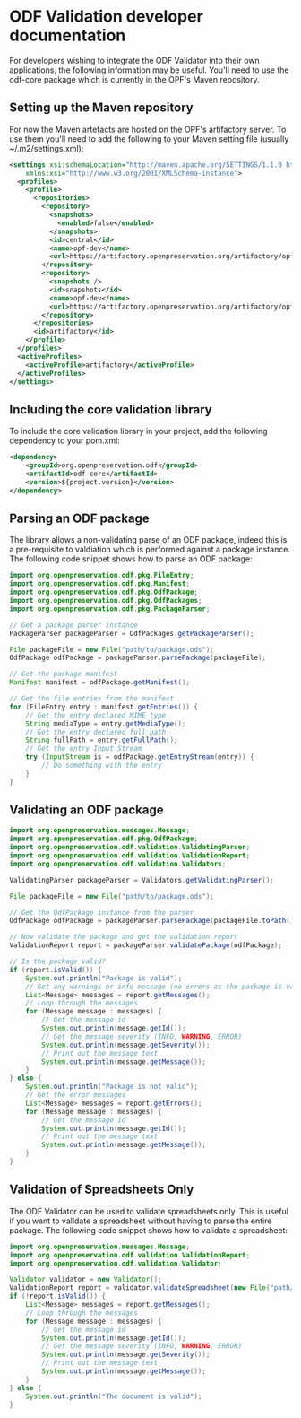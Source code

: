 # ODF Validation developer documentation

For developers wishing to integrate the ODF Validator into their own applications, the following information may be useful. You'll need to use the odf-core package which is currently in the OPF's Maven repository.

## Setting up the Maven repository

For now the Maven artefacts are hosted on the OPF's artifactory server. To use them you'll need to add the following to your Maven setting file (usually ~/.m2/settings.xml):

```xml
<settings xsi:schemaLocation="http://maven.apache.org/SETTINGS/1.1.0 http://maven.apache.org/xsd/settings-1.1.0.xsd" xmlns="http://maven.apache.org/SETTINGS/1.1.0"
    xmlns:xsi="http://www.w3.org/2001/XMLSchema-instance">
  <profiles>
    <profile>
      <repositories>
        <repository>
          <snapshots>
            <enabled>false</enabled>
          </snapshots>
          <id>central</id>
          <name>opf-dev</name>
          <url>https://artifactory.openpreservation.org/artifactory/opf-dev</url>
        </repository>
        <repository>
          <snapshots />
          <id>snapshots</id>
          <name>opf-dev</name>
          <url>https://artifactory.openpreservation.org/artifactory/opf-dev</url>
        </repository>
      </repositories>
      <id>artifactory</id>
    </profile>
  </profiles>
  <activeProfiles>
    <activeProfile>artifactory</activeProfile>
  </activeProfiles>
</settings>
```

## Including the core validation library

To include the core validation library in your project, add the following dependency to your pom.xml:

```xml
<dependency>
    <groupId>org.openpreservation.odf</groupId>
    <artifactId>odf-core</artifactId>
    <version>${project.version}</version>
</dependency>
```

## Parsing an ODF package

The library allows a non-validating parse of an ODF package, indeed this is a pre-requisite to valdiation which is performed against a package instance. The following code snippet shows how to parse an ODF package:

```java
import org.openpreservation.odf.pkg.FileEntry;
import org.openpreservation.odf.pkg.Manifest;
import org.openpreservation.odf.pkg.OdfPackage;
import org.openpreservation.odf.pkg.OdfPackages;
import org.openpreservation.odf.pkg.PackageParser;

// Get a package parser instance
PackageParser packageParser = OdfPackages.getPackageParser();

File packageFile = new File("path/to/package.ods");
OdfPackage odfPackage = packageParser.parsePackage(packageFile);

// Get the package manifest
Manifest manifest = odfPackage.getManifest();

// Get the file entries from the manifest
for (FileEntry entry : manifest.getEntries()) {
    // Get the entry declared MIME type
    String mediaType = entry.getMediaType();
    // Get the entry declared full path
    String fullPath = entry.getFullPath();
    // Get the entry Input Stream
    try (InputStream is = odfPackage.getEntryStream(entry)) {
        // Do something with the entry
    }
}
```

## Validating an ODF package

```java
import org.openpreservation.messages.Message;
import org.openpreservation.odf.pkg.OdfPackage;
import org.openpreservation.odf.validation.ValidatingParser;
import org.openpreservation.odf.validation.ValidationReport;
import org.openpreservation.odf.validation.Validators;

ValidatingParser packageParser = Validators.getValidatingParser();

File packageFile = new File("path/to/package.ods");

// Get the OdfPackage instance from the parser
OdfPackage odfPackage = packageParser.parsePackage(packageFile.toPath());

// Now validate the package and get the validation report
ValidationReport report = packageParser.validatePackage(odfPackage);

// Is the package valid?
if (report.isValid()) {
    System.out.println("Package is valid");
    // Get any warnings or info message (no errors as the package is valid)
    List<Message> messages = report.getMessages();
    // Loop through the messages
    for (Message message : messages) {
        // Get the message id
        System.out.println(message.getId());
        // Get the message severity (INFO, WARNING, ERROR)
        System.out.println(message.getSeverity());
        // Print out the message text
        System.out.println(message.getMessage());
    }
} else {
    System.out.println("Package is not valid");
    // Get the error messages
    List<Message> messages = report.getErrors();
    for (Message message : messages) {
        // Get the message id
        System.out.println(message.getId());
        // Print out the message text
        System.out.println(message.getMessage());
    }
}
```

## Validation of Spreadsheets Only

The ODF Validator can be used to validate spreadsheets only. This is useful if you want to validate a spreadsheet without having to parse the entire package. The following code snippet shows how to validate a spreadsheet:

```java
import org.openpreservation.messages.Message;
import org.openpreservation.odf.validation.ValidationReport;
import org.openpreservation.odf.validation.Validator;

Validator validator = new Validator();
ValidationReport report = validator.validateSpreadsheet(new File("path/to/package.ods"));
if (!report.isValid()) {
    List<Message> messages = report.getMessages();
    // Loop through the messages
    for (Message message : messages) {
        // Get the message id
        System.out.println(message.getId());
        // Get the message severity (INFO, WARNING, ERROR)
        System.out.println(message.getSeverity());
        // Print out the message text
        System.out.println(message.getMessage());
    }
} else {
    System.out.println("The document is valid");
}
```